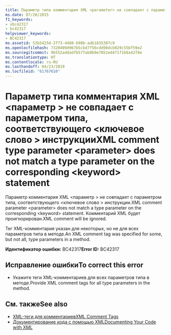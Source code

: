 ```yaml
---
title: Параметр типа комментария XML <parameter> не совпадает с параметром типа, соответствующего <keyword> инструкции
ms.date: 07/20/2015
f1_keywords:
- vbc42317
- bc42317
helpviewer_keywords:
- BC42317
ms.assetid: 53b5425d-2f73-4488-b90b-adb1835307c9
ms.openlocfilehash: 7320409d967b5cbd7f56cdd98dcb029c55bf59e2
ms.sourcegitcommit: 9b552addadfb57fab0b9e7852ed4f1f1b8a42f8e
ms.translationtype: HT
ms.contentlocale: ru-RU
ms.lasthandoff: 04/23/2019
ms.locfileid: "61767610"
---
```

# <a name="xml-comment-type-parameter-parameter-does-not-match-a-type-parameter-on-the-corresponding-keyword-statement"></a><span data-ttu-id="b8a5f-102">Параметр типа комментария XML \<параметр > не совпадает с параметром типа, соответствующего \<ключевое слово > инструкции</span><span class="sxs-lookup"><span data-stu-id="b8a5f-102">XML comment type parameter \<parameter> does not match a type parameter on the corresponding \<keyword> statement</span></span>
<span data-ttu-id="b8a5f-103">Параметр комментария XML \<параметр > не совпадает с параметром типа, соответствующего \<ключевое слово > инструкции.</span><span class="sxs-lookup"><span data-stu-id="b8a5f-103">XML comment parameter \<parameter> does not match a type parameter on the corresponding \<keyword> statement.</span></span> <span data-ttu-id="b8a5f-104">Комментарий XML будет проигнорирован.</span><span class="sxs-lookup"><span data-stu-id="b8a5f-104">XML comment will be ignored.</span></span>  
  
 <span data-ttu-id="b8a5f-105">Тег XML-комментария указан для некоторых, но не для всех параметров типа в методе.</span><span class="sxs-lookup"><span data-stu-id="b8a5f-105">An XML comment tag was specified for some, but not all, type parameters in a method.</span></span>  
  
 <span data-ttu-id="b8a5f-106">**Идентификатор ошибки:** BC42317</span><span class="sxs-lookup"><span data-stu-id="b8a5f-106">**Error ID:** BC42317</span></span>  
  
## <a name="to-correct-this-error"></a><span data-ttu-id="b8a5f-107">Исправление ошибки</span><span class="sxs-lookup"><span data-stu-id="b8a5f-107">To correct this error</span></span>  
  
- <span data-ttu-id="b8a5f-108">Укажите теги XML-комментариев для всех параметров типа в методе.</span><span class="sxs-lookup"><span data-stu-id="b8a5f-108">Provide XML comment tags for all type parameters in the method.</span></span>  
  
## <a name="see-also"></a><span data-ttu-id="b8a5f-109">См. также</span><span class="sxs-lookup"><span data-stu-id="b8a5f-109">See also</span></span>

- [<span data-ttu-id="b8a5f-110">XML-теги для комментариев</span><span class="sxs-lookup"><span data-stu-id="b8a5f-110">XML Comment Tags</span></span>](../../visual-basic/language-reference/xmldoc/index.md)
- [<span data-ttu-id="b8a5f-111">Документирование кода с помощью XML</span><span class="sxs-lookup"><span data-stu-id="b8a5f-111">Documenting Your Code with XML</span></span>](../../visual-basic/programming-guide/program-structure/documenting-your-code-with-xml.md)
